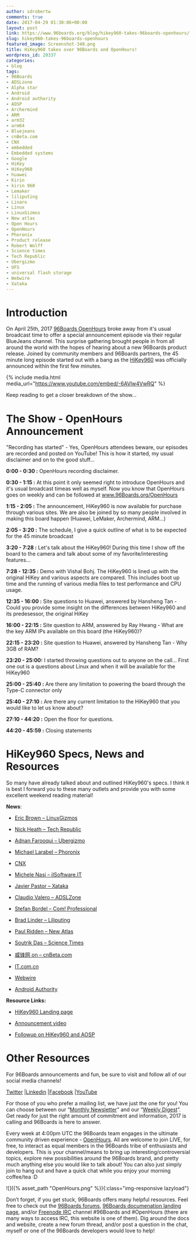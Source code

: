 ```yaml
---
author: sdrobertw
comments: true
date: 2017-04-29 01:30:06+00:00
layout: post
link: https://www.96boards.org/blog/hikey960-takes-96boards-openhours/
slug: hikey960-takes-96boards-openhours
featured_image: Screenshot-348.png
title: HiKey960 takes over 96Boards and OpenHours!
wordpress_id: 20337
categories:
- blog
tags:
- 96Boards
- ADSLzone
- Alpha star
- Android
- Android authority
- AOSP
- Archermind
- ARM
- arm32
- arm64
- Bluejeans
- cnBeta.com
- CNX
- embedded
- Embedded systems
- Google
- HiKey
- HiKey960
- huawei
- Kirin
- kirin 960
- Lemaker
- liliputing
- Linaro
- Linux
- LinuxGizmos
- New atlas
- Open Hours
- OpenHours
- Phoronix
- Product release
- Robert Wolff
- Science times
- Tech Republic
- Ubergizmo
- UFS
- universal flash storage
- Webwire
- Xataka
---
```


# Introduction


On April 25th, 2017 [96Boards OpenHours](https://www.96boards.org/openhours/) broke away from it's usual broadcast time to offer a special announcement episode via their regular BlueJeans channel. This surprise gathering brought people in from all around the world with the hopes of hearing about a new 96Boards product release. Joined by community members and 96Boards partners, the 45 minute long episode started out with a bang as the [HiKey960](https://www.96boards.org/product/hikey960/) was officially announced within the first few minutes.

{% include media.html media_url="https://www.youtube.com/embed/-6AVlw4VwRQ" %}

Keep reading to get a closer breakdown of the show...


# The Show - OpenHours Announcement


"Recording has started" - Yes, OpenHours attendees beware, our episodes are recorded and posted on YouTube! This is how it started, my usual disclaimer and on to the good stuff...

**0:00 - 0:30 :** OpenHours recording disclaimer.

**0:30 - 1:15 :** At this point it only seemed right to introduce OpenHours and it's usual broadcast timeas well as myself. Now you know that OpenHours goes on weekly and can be followed at www.96Boards.org/OpenHours

**1:15 - 2:05 :** The announcement, HiKey960 is now available for purchase through various sites. We are also be joined by so many people involved in making this board happen (Huawei, LeMaker, Archermind, ARM...)

**2:05 - 3:20 :** The schedule, I give a quick outline of what is to be expected for the 45 minute broadcast

**3:20 - 7:28 :** Let's talk about the HiKey960! During this time I show off the board to the camera and talk about some of my favorite/interesting features...

**7:28 - 12:35 :** Demo with Vishal Bohj. The HiKey960 is lined up with the original HiKey and various aspects are compared. This includes boot up time and the running of various media files to test performance and CPU usage.

**12:35 - 16:00 :** Site questions to Huawei, answered by Hansheng Tan - Could you provide some insight on the differences between HiKey960 and its predesessor, the original HiKey

**16:00 - 22:15 :** Site question to ARM, answered by Ray Hwang - What are the key ARM IPs available on this board (the HiKey960)?

**22:15 - 23:20 :** Site question to Huawei, answered by Hansheng Tan - Why 3GB of RAM?

**23:20 - 25:00:** I started throwing questions out to anyone on the call... First one out is a questions about Linux and when it will be available for the HiKey960

**25:00 - 25:40 :** Are there any limitation to powering the board through the Type-C connector only

**25:40 - 27:10 :** Are there any current limitation to the HiKey960 that you would like to let us know about?

**27:10 - 44:20 :** Open the floor for questions.

**44:20 - 45:59 :** Closing statements


# HiKey960 Specs, News and Resources


So many have already talked about and outlined HiKey960's specs. I think it is best I forward you to these many outlets and provide you with some excellent weekend reading material!

**News**:




  * [Eric Brown – LinuxGizmos](http://linuxgizmos.com/most-powerful-96boards-sbc-yet-offers-m2-expansion/)


  * [Nick Heath – Tech Republic](http://www.techrepublic.com/article/raspberry-pi-challenger-huaweis-turbo-charged-board-runs-android-but-at-a-hefty-price/)


  * [Adnan Farooqui – Ubergizmo](http://www.ubergizmo.com/2017/04/huawei-hikey-960-computer-board-for-android/)


  * [Michael Larabel – Phoronix](https://www.phoronix.com/scan.php?page=news_item&px=96Boards-HiKey-960)


  * [CNX](http://www.cnx-software.com/2017/04/26/96boards-compliant-hikey-960-arm-cortex-a73-development-board-is-now-available-for-239/)


  * [Michele Nasi – ilSoftware.IT](https://www.ilsoftware.it/articoli.asp?tag=Huawei-e-Google-presentano-HiKey-960-molto-piu-performante-di-una-Raspberry_15417)


  * [Javier Pastor – Xataka](https://www.xataka.com/ordenadores/a-la-raspberry-pi-le-sale-un-competidor-potente-la-hikey-960-llega-con-un-kirin-960-y-3-gb-de-ram)


  * [Claudio Valero – ADSLZone](https://www.adslzone.net/2017/04/26/huawei-hikey-960-un-potente-rival-para-raspberry-pi/)


  * [Stefan Bordel – Com! Professional](http://www.com-magazin.de/news/hardware/entwicklerboard-hikey-960-kommt-mate-9-chip-1218892.html)


  * [Brad Linder – Liliputing](https://liliputing.com/2017/04/hkey-960-240-android-dev-boardcomputer-kirin-960.html)


  * [Paul Ridden – New Atlas](http://newatlas.com/linaro-huawei-hikey-960-computer-board/49224/)


  * [Soutrik Das – Science Times](http://www.sciencetimes.com/articles/13576/20170426/android-7-1-new-superfast-computer-huawei-hikey-960-launching.htm)


  * [威锋网 on – cnBeta.com](http://www.cnbeta.com/articles/tech/606691.htm)


  * [IT.com.cn]()


  * [Webwire](http://www.webwire.com/ViewPressRel.asp?aId=208895)


  * [Android Authority](http://www.androidauthority.com/huawei-hikey-960-specs-price-release-date-767719/)


**Resource Links:**




  * [HiKey960 Landing page](https://www.96boards.org/product/hikey960/)


  * [Announcement video](https://youtu.be/-6AVlw4VwRQ)


  * [Followup on HiKey960 and AOSP](https://youtu.be/wiPVYK5MYok)




# Other Resources


For 96Boards announcements and fun, be sure to visit and follow all of our social media channels!

[Twitter](https://twitter.com/96Boards) &#124;[Linkedin](https://www.linkedin.com/company/6637095?trk=tyah&trkInfo=clickedVertical%3Ashowcase%2CclickedEntityId%3A6637095%2Cidx%3A1-1-1%2CtarId%3A1483603913878%2Ctas%3A96boards) &#124;[Facebook](https://www.facebook.com/96Boards/) &#124;[YouTube](https://www.youtube.com/c/96boards)

For those of you who prefer a mailing list, we have just the one for you! You can choose between our “[Monthly Newsletter](https://www.96boards.org/newsletter/)” and our “[Weekly Digest](https://www.96boards.org/newsletter/digest/)”. Get ready for just the right amount of commitment and information, 2017 is calling and 96Boards is here to answer.

Every week at 4:00pm UTC the 96Boards team engages in the ultimate community driven experience - [OpenHours](https://www.96boards.org/openhours/). All are welcome to join LIVE, for free, to interact as equal members in the 96Boards tribe of enthusiasts and developers. This is your channel/means to bring up interesting/controversial topics, explore new possibilities around the 96Boards brand, and pretty much anything else you would like to talk about! You can also just simply join to hang out and have a quick chat while you enjoy your morning coffee/tea :D

![]({% asset_path "OpenHours.png" %}){:class="img-responsive lazyload"}

Don’t forget, if you get stuck, 96Boards offers many helpful resources. Feel free to check out the [96Boards forums](https://discuss.96boards.org/), [96Boards documenation landing page](https://github.com/96boards/documentation/), and/or [Freenode IRC](http://webchat.freenode.net/?channels=%2396boards) channel #96Boards and #OpenHours (there are many ways to access IRC, this website is one of them). Dig around the docs and website, create a new forum thread, and/or post a question in the chat, myself or one of the 96Boards developers would love to help!
